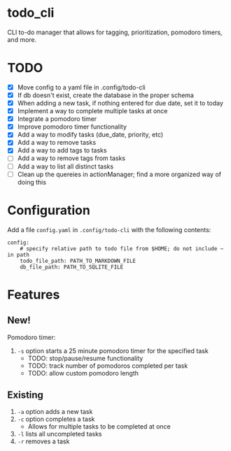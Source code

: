 # todo_cli
CLI to-do manager that allows for tagging, prioritization, pomodoro timers, and more. 

# TODO
- [x] Move config to a yaml file in .config/todo-cli
- [x] If db doesn't exist, create the database in the proper schema
- [x] When adding a new task, if nothing entered for due date, set it to today
- [x] Implement a way to complete multiple tasks at once
- [x] Integrate a pomodoro timer
- [x] Improve pomodoro timer functionality
- [x] Add a way to modify tasks (due_date, priority, etc)
- [x] Add a way to remove tasks
- [x] Add a way to add tags to tasks
- [ ] Add a way to remove tags from tasks
- [ ] Add a way to list all distinct tasks
- [ ] Clean up the quereies in actionManager; find a more organized way of doing this

# Configuration
Add a file `config.yaml` in `.config/todo-cli` with the following contents:
```
config:
    # specify relative path to todo file from $HOME; do not include ~ in path
    todo_file_path: PATH_TO_MARKDOWN_FILE
    db_file_path: PATH_TO_SQLITE_FILE
```

# Features

## New!
Pomodoro timer:
1. `-s` option starts a 25 minute pomodoro timer for the specified task
    - TODO: stop/pause/resume functionality
    - TODO: track number of pomodoros completed per task
    - TODO: allow custom pomodoro length

## Existing
1. `-a` option adds a new task
2. `-c` option completes a task
    - Allows for multiple tasks to be completed at once
3. `-l` lists all uncompleted tasks
4. `-r` removes a task

    
